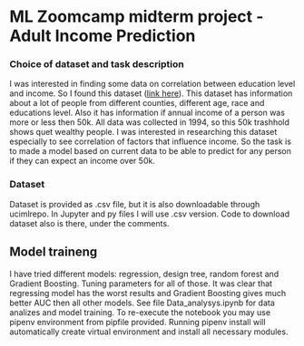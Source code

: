 # ML Zoomcamp midterm project - Adult Income Prediction
### Choice of dataset and task description
I was interested in finding some data on correlation between education level and income. So I found this dataset ([link here](https://archive.ics.uci.edu/dataset/2/adult)). This dataset has information about a lot of people from different counties, different age, race and educations level. Also it has information if annual income of a person was more or less then 50k. All data was collected in 1994, so this 50k trashhold shows quet wealthy people.
I was interested in researching this dataset especially to see correlation of factors that influence income.
So the task is to made a model based on current data to be able to predict for any person if they can expect an income over 50k.

### Dataset
Dataset is provided as .csv file, but it is also downloadable through ucimlrepo. In Jupyter and py files I will use .csv version. Code to download dataset also is there, under the comments.

## Model traineng
I have tried different models: regression, design tree, random forest and Gradient Boosting. Tuning parameters for all of those. It was clear that regressing model has the worst results and Gradient Boosting gives much better AUC then all other models. See file Data_analysys.ipynb for data analizes and model training.
To re-execute the notebook you may use pipenv environment from pipfile provided. Running pipenv install will automatically create virtual environment and install all necessary modules.
